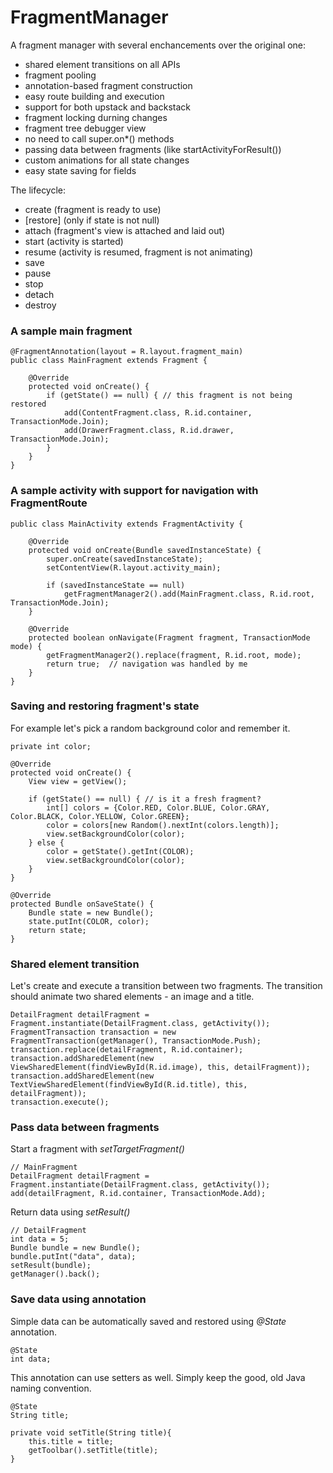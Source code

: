 # FragmentManager

A fragment manager with several enchancements over the original one:

 - shared element transitions on all APIs
 - fragment pooling
 - annotation-based fragment construction
 - easy route building and execution
 - support for both upstack and backstack
 - fragment locking durning changes
 - fragment tree debugger view
 - no need to call super.on\*() methods
 - passing data between fragments (like startActivityForResult())
 - custom animations for all state changes
 - easy state saving for fields

The lifecycle:

 - create (fragment is ready to use)
 - [restore] (only if state is not null)
 - attach (fragment's view is attached and laid out)
 - start (activity is started)
 - resume (activity is resumed, fragment is not animating)
 - save
 - pause
 - stop
 - detach
 - destroy

### A sample main fragment

    @FragmentAnnotation(layout = R.layout.fragment_main)
    public class MainFragment extends Fragment {
    
        @Override
        protected void onCreate() {
            if (getState() == null) { // this fragment is not being restored
                add(ContentFragment.class, R.id.container, TransactionMode.Join);
                add(DrawerFragment.class, R.id.drawer, TransactionMode.Join);
            }
        }
    }

### A sample activity with support for navigation with FragmentRoute

    public class MainActivity extends FragmentActivity {
    
        @Override
        protected void onCreate(Bundle savedInstanceState) {
            super.onCreate(savedInstanceState);
            setContentView(R.layout.activity_main);
    
            if (savedInstanceState == null)
                getFragmentManager2().add(MainFragment.class, R.id.root, TransactionMode.Join);
        }
    
        @Override
        protected boolean onNavigate(Fragment fragment, TransactionMode mode) {
            getFragmentManager2().replace(fragment, R.id.root, mode);
            return true;  // navigation was handled by me
        }
    }

### Saving and restoring fragment's state

For example let's pick a random background color and remember it.

    private int color;

    @Override
    protected void onCreate() {
        View view = getView();

        if (getState() == null) { // is it a fresh fragment?
            int[] colors = {Color.RED, Color.BLUE, Color.GRAY, Color.BLACK, Color.YELLOW, Color.GREEN};
            color = colors[new Random().nextInt(colors.length)];
            view.setBackgroundColor(color);
        } else {
            color = getState().getInt(COLOR);
            view.setBackgroundColor(color);
        }
    }

    @Override
    protected Bundle onSaveState() {
        Bundle state = new Bundle();
        state.putInt(COLOR, color);
        return state;
    }

### Shared element transition

Let's create and execute a transition between two fragments. The transition should animate two shared elements - an image and a title.

    DetailFragment detailFragment = Fragment.instantiate(DetailFragment.class, getActivity());
    FragmentTransaction transaction = new FragmentTransaction(getManager(), TransactionMode.Push);
    transaction.replace(detailFragment, R.id.container);
    transaction.addSharedElement(new ViewSharedElement(findViewById(R.id.image), this, detailFragment));
    transaction.addSharedElement(new TextViewSharedElement(findViewById(R.id.title), this, detailFragment));
    transaction.execute();

### Pass data between fragments

Start a fragment with *setTargetFragment()*

    // MainFragment
    DetailFragment detailFragment = Fragment.instantiate(DetailFragment.class, getActivity());
    add(detailFragment, R.id.container, TransactionMode.Add);

Return data using *setResult()*

    // DetailFragment
    int data = 5;
    Bundle bundle = new Bundle();
    bundle.putInt("data", data);
    setResult(bundle);
    getManager().back();

### Save data using annotation

Simple data can be automatically saved and restored using *@State* annotation.

    @State
    int data;
    
This annotation can use setters as well. Simply keep the good, old Java naming convention.

    @State
    String title;
    
    private void setTitle(String title){
        this.title = title;
        getToolbar().setTitle(title);
    }
